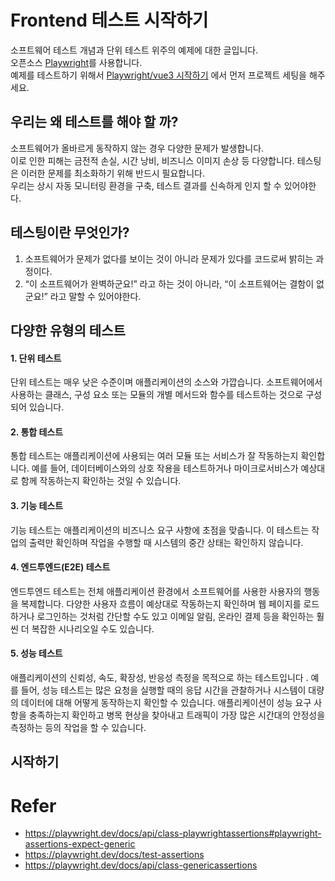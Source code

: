 # Frontend 테스트 시작하기
소프트웨어 테스트 개념과 단위 테스트 위주의 예제에 대한 글입니다.  
오픈소스 [Playwright](./Playwright.md)를 사용합니다.  
예제를 테스트하기 위해서 [Playwright/vue3 시작하기](https://wiki.abacussw.co.kr/ko/technote/frontend/vue/playwright#%EC%8B%9C%EC%9E%91%ED%95%98%EA%B8%B0) 에서 먼저 프로젝트 세팅을 해주세요.

## 우리는 왜 테스트를 해야 할 까?
소프트웨어가 올바르게 동작하지 않는 경우 다양한 문제가 발생합니다.   
이로 인한 피해는 금전적 손실, 시간 낭비, 비즈니스 이미지 손상 등 다양합니다. 
테스팅은 이러한 문제를 최소화하기 위해 반드시 필요합니다.   
우리는 상시 자동 모니터링 환경을 구축, 테스트 결과를 신속하게 인지 할 수 있어야한다.  

## 테스팅이란 무엇인가?
1. 소프트웨어가 문제가 없다를 보이는 것이 아니라 문제가 있다를 코드로써 밝히는 과정이다.
2. “이 소프트웨어가 완벽하군요!” 라고 하는 것이 아니라, “이 소프트웨어는 결함이 없군요!” 라고 말할 수 있어야한다.

## 다양한 유형의 테스트

#### 1. 단위 테스트
단위 테스트는 매우 낮은 수준이며 애플리케이션의 소스와 가깝습니다. 
소프트웨어에서 사용하는 클래스, 구성 요소 또는 모듈의 개별 메서드와 함수를 테스트하는 것으로 구성되어 있습니다.

#### 2. 통합 테스트
통합 테스트는 애플리케이션에 사용되는 여러 모듈 또는 서비스가 잘 작동하는지 확인합니다. 
예를 들어, 데이터베이스와의 상호 작용을 테스트하거나 
마이크로서비스가 예상대로 함께 작동하는지 확인하는 것일 수 있습니다.

#### 3. 기능 테스트
기능 테스트는 애플리케이션의 비즈니스 요구 사항에 초점을 맞춥니다. 
이 테스트는 작업의 출력만 확인하며 작업을 수행할 때 시스템의 중간 상태는 확인하지 않습니다.


#### 4. 엔드투엔드(E2E) 테스트
엔드투엔드 테스트는 전체 애플리케이션 환경에서 소프트웨어를 사용한 사용자의 행동을 복제합니다. 다양한 사용자 흐름이 예상대로 작동하는지 확인하며 웹 페이지를 로드하거나 로그인하는 것처럼 간단할 수도 있고 이메일 알림, 온라인 결제 등을 확인하는 훨씬 더 복잡한 시나리오일 수도 있습니다.

#### 5. 성능 테스트
애플리케이션의 신뢰성, 속도, 확장성, 반응성 측정을 목적으로 하는 테스트입니다 . 
예를 들어, 성능 테스트는 많은 요청을 실행할 때의 응답 시간을 관찰하거나 시스템이 대량의 데이터에 대해 어떻게 동작하는지 확인할 수 있습니다. 애플리케이션이 성능 요구 사항을 충족하는지 확인하고 병목 현상을 찾아내고 트래픽이 가장 많은 시간대의 안정성을 측정하는 등의 작업을 할 수 있습니다.

## 시작하기


# Refer
- https://playwright.dev/docs/api/class-playwrightassertions#playwright-assertions-expect-generic
- https://playwright.dev/docs/test-assertions
- https://playwright.dev/docs/api/class-genericassertions